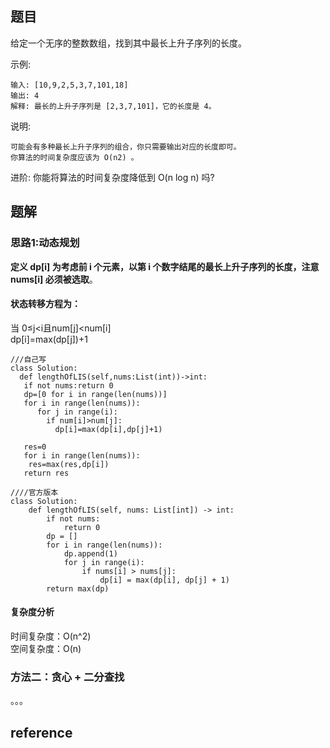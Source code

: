 ## 题目
给定一个无序的整数数组，找到其中最长上升子序列的长度。

示例:
```
输入: [10,9,2,5,3,7,101,18]
输出: 4 
解释: 最长的上升子序列是 [2,3,7,101]，它的长度是 4。
```
说明:
```
可能会有多种最长上升子序列的组合，你只需要输出对应的长度即可。
你算法的时间复杂度应该为 O(n2) 。
```
进阶: 你能将算法的时间复杂度降低到 O(n log n) 吗?
## 题解
### 思路1:动态规划
**定义 dp[i] 为考虑前 i 个元素，以第 i 个数字结尾的最长上升子序列的长度，注意nums[i] 必须被选取**。

#### 状态转移方程为：  
当 0≤j<i且num[j]<num[i]  
dp[i]=max(dp[j])+1 
```
///自己写
class Solution:
  def lengthOfLIS(self,nums:List(int))->int:
   if not nums:return 0
   dp=[0 for i in range(len(nums))]
   for i in range(len(nums)):
      for j in range(i):
        if num[i]>num[j]:
          dp[i]=max(dp[i],dp[j]+1)
   
   res=0
   for i in range(len(nums)):
    res=max(res,dp[i])
   return res   
```
```
////官方版本
class Solution:
    def lengthOfLIS(self, nums: List[int]) -> int:
        if not nums:
            return 0
        dp = []
        for i in range(len(nums)):
            dp.append(1)
            for j in range(i):
                if nums[i] > nums[j]:
                    dp[i] = max(dp[i], dp[j] + 1)
        return max(dp)
```
#### 复杂度分析
时间复杂度：O(n^2)  
空间复杂度：O(n)

### 方法二：贪心 + 二分查找
。。。

## reference
[](https://leetcode-cn.com/problems/longest-increasing-subsequence/)
